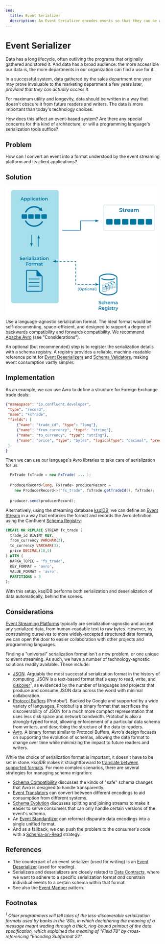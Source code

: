 ```yaml
---
seo:
  title: Event Serializer
  description: An Event Serializer encodes events so that they can be written to disk, transferred across the network, and generally preserved for future readers.
---
```


# Event Serializer

Data has a long lifecycle, often outliving the programs that
originally gathered and stored it. And data has a broad
audience: the more accessible our data is, the more departments in
our organization can find a use for it. 

In a successful system, data gathered by the sales department one
year may prove invaluable to the marketing department a few years
later, _provided that they can actually access it_.

For maximum utility and longevity, data should be written in a way
that doesn't obscure it from future readers and writers. The data is
more important than today's technology choices.

How does this affect an event-based system? Are there any special
concerns for this kind of architecture, or will a programming
language's serialization tools suffice?

## Problem

How can I convert an event into a format understood by the event
streaming platform and its client applications?

## Solution

![event serializer](../img/event-serializer.svg)

Use a language-agnostic serialization format. The ideal format would
be self-documenting, space-efficient, and designed to support a
degree of backwards compatibility and forwards compatibility. We recommend
[Apache Avro][avro] (see "Considerations").

An optional (but recommended) step is to register the serialization details
with a schema registry. A registry provides a reliable,
machine-readable reference point for [Event
Deserializers](./event-deserializer.md) and [Schema
Validators](../event-source/schema-validator.md), making event
consumption vastly simpler.

## Implementation

As an example, we can use Avro to define a structure for Foreign Exchange
trade deals:

```json
{"namespace": "io.confluent.developer",
 "type": "record",
 "name": "FxTrade",
 "fields": [
     {"name": "trade_id", "type": "long"},
     {"name": "from_currency", "type": "string"},
     {"name": "to_currency", "type": "string"},
     {"name": "price", "type": "bytes", "logicalType": "decimal", "precision": 10, "scale": 5}
 ]
}
```

Then we can use our language's Avro libraries to take care of serialization for us:

```java
  FxTrade fxTrade = new FxTrade( ... );

  ProducerRecord<long, FxTrade> producerRecord =
    new ProducerRecord<>("fx_trade", fxTrade.getTradeId(), fxTrade);

  producer.send(producerRecord);
```

Alternatively, using the streaming database
[ksqlDB](https://ksqldb.io/), we can define an [Event
Stream](../event-stream/event-stream.md) in a way that enforces the
format and records the Avro definition using the Confluent [Schema
Registry](https://docs.confluent.io/platform/current/schema-registry/index.html):

```sql
CREATE OR REPLACE STREAM fx_trade (
  trade_id BIGINT KEY,
  from_currency VARCHAR(3),
  to_currency VARCHAR(3),
  price DECIMAL(10,5)
) WITH (
  KAFKA_TOPIC = 'fx_trade',
  KEY_FORMAT = 'avro',
  VALUE_FORMAT = 'avro',
  PARTITIONS = 3
);
```

With this setup, ksqlDB performs both serialization and deserialization of data automatically, behind the scenes.

## Considerations

[Event Streaming
Platforms](../event-stream/event-streaming-platform.md) typically
are serialization-agnostic and accept any serialized data, from
human-readable text to raw bytes. However, by constraining ourselves
to more widely-accepted structured data formats, we can open the door
to easier collaboration with other projects and programming languages.

Finding a "universal" serialization format isn't a new problem, or
one unique to event streaming. As such, we have a number of
technology-agnostic solutions readily available. These include:

* [JSON](https://www.json.org/). Arguably the most successful
  serialization format in the history of computing. JSON is a
  text-based format that's easy to read, write, and
  [discover](https://en.wikipedia.org/wiki/Discoverability)<sup>1</sup>,
  as evidenced by the number of languages and projects that produce
  and consume JSON data across the world with minimal collaboration.
* [Protocol
  Buffers](https://developers.google.com/protocol-buffers) (Protobuf). Backed by
  Google and supported by a wide variety of languages, Protobuf is a
  binary format that sacrifices the discoverability of JSON for a much
  more compact representation that uses less disk space and network
  bandwidth. Protobuf is also a strongly-typed format, allowing
  enforcement of a particular data schema from writers, and describing
  the structure of the data to readers.
* [Avro][avro]. A binary format similar to
  Protocol Buffers, Avro's design focuses on supporting the
  evolution of schemas, allowing the data format to change over time
  while minimizing the impact to future readers and writers.

While the choice of serialization format is important, it doesn't have
to be set in stone. ksqlDB makes it straightforward to [translate between
supported formats](https://kafka-tutorials.confluent.io/changing-serialization-format/ksql.html). For
more complex scenarios, there are several strategies for managing schema
migration:

* [Schema
  Compatibility](../event-stream/schema-evolution/)
  discusses the kinds of "safe" schema changes that Avro is designed
  to handle transparently.
* [Event Translators](../event-processing/event-translator.md) can
  convert between different encodings to aid consumption from different
  systems.
* [Schema
  Evolution](../event-stream/schema-evolution/)
  discusses splitting and joining streams to make it easier to serve
  consumers that can only handle certain versions of the event's
  schema.
* An [Event Standardizer](./event-standardizer.md) can reformat
  disparate data encodings into a single unified format.
* And as a fallback, we can push the problem to the consumer's code
  with a [Schema-on-Read](./schema-on-read.md) strategy.

## References

* The counterpart of an event serializer (used for writing) is an [Event Deserializer](./event-deserializer.md) (used for reading).
* Serializers and deserializers are closely related to [Data
  Contracts](./data-contract.md), where we want to adhere to a
  specific serialization format _and_ constrain individual events
  to a certain schema within that format.
* See also the [Event Mapper](../event-processing/event-mapper.md) pattern.

## Footnotes

_<sup>1</sup> Older programmers will tell tales of the
less-discoverable serialization formats used by banks in the '80s, in
which deciphering the meaning of a message meant wading through a
thick, ring-bound printout of the data specification, which explained the
meaning of "Field 78" by cross-referencing "Encoding Subformat 22"._

[Avro]: https://avro.apache.org/docs/current/
